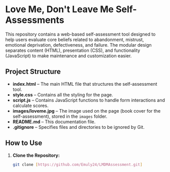 # Love Me, Don't Leave Me Self-Assessments

This repository contains a web-based self-assessment tool designed to help users evaluate core beliefs related to abandonment, mistrust, emotional deprivation, defectiveness, and failure. The modular design separates content (HTML), presentation (CSS), and functionality (JavaScript) to make maintenance and customization easier.

## Project Structure

- **index.html** – The main HTML file that structures the self-assessment tool.
- **style.css** – Contains all the styling for the page.
- **script.js** – Contains JavaScript functions to handle form interactions and calculate scores.
- **images/loveme.jpg** – The image used on the page (book cover for the self-assessment), stored in the `images` folder.
- **README.md** – This documentation file.
- **.gitignore** – Specifies files and directories to be ignored by Git.

## How to Use

1. **Clone the Repository:**
   ```bash
   git clone [https://github.com/Emuly24/LMDMAssessment.git]
   ```
